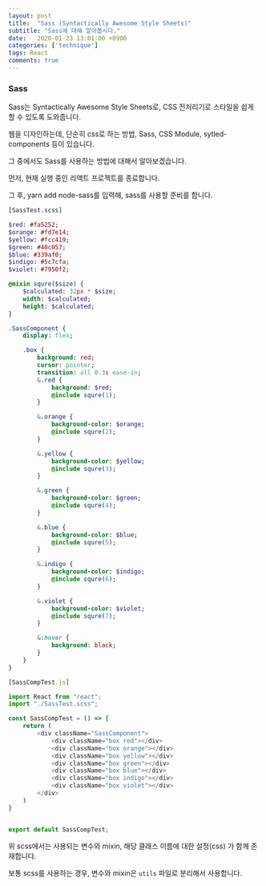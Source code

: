 ```yaml
---
layout: post
title:  "Sass (Syntactically Awesome Style Sheets)"
subtitle: "Sass에 대해 알아봅시다."
date:   2020-01-23 13:01:00 +0900
categories: ['technique']
tags: React
comments: true
---
```



### Sass

Sass는 Syntactically Awesome Style Sheets로, CSS 전처리기로 스타일을 쉽게 할 수 있도록 도와줍니다.

웹을 디자인하는데, 단순히 css로 하는 방법, Sass, CSS Module, sytled-components 등이 있습니다.

그 중에서도 Sass를 사용하는 방법에 대해서 알아보겠습니다.

먼저, 현재 실행 중인 리액트 프로젝트를 종료합니다.

그 후, yarn add node-sass를 입력해, sass를 사용할 준비를 합니다.

```sass
[SassTest.scss]

$red: #fa5252;
$orange: #fd7e14;
$yellow: #fcc419;
$green: #40c057;
$blue: #339af0;
$indigo: #5c7cfa;
$violet: #7950f2;

@mixin squre($size) {
    $calculated: 32px * $size;
    width: $calculated;
    height: $calculated;
}

.SassComponent {
    display: flex;

    .box {
        background: red;
        cursor: pointer;
        transition: all 0.3s ease-in;
        &.red {
            background: $red;
            @include squre(1);
        }

        &.orange {
            background-color: $orange;
            @include squre(2);
        }

        &.yellow {
            background-color: $yellow;
            @include squre(3);
        }

        &.green {
            background-color: $green;
            @include squre(4);
        }

        &.blue {
            background-color: $blue;
            @include squre(5);
        }

        &.indigo {
            background-color: $indigo;
            @include squre(6);
        }

        &.violet {
            background-color: $violet;
            @include squre(7);
        }

        &:hover {
            background: black;
        }
    }
}
```

```javascript
[SassCompTest.js]

import React from "react";
import "./SassTest.scss";

const SassCompTest = () => {
    return (
        <div className="SassComponent">
            <div className="box red"></div>
            <div className="box orange"></div>
            <div className="box yellow"></div>
            <div className="box green"></div>
            <div className="box blue"></div>
            <div className="box indigo"></div>
            <div className="box violet"></div>
        </div>
    )
}


export default SassCompTest;
```

위 scss에서는 사용되는 변수와 mixin, 해당 클래스 이름에 대한 설정(css) 가 함께 존재합니다.

보통 scss를 사용하는 경우, 변수와 mixin은 `utils` 파일로 분리해서 사용합니다.


